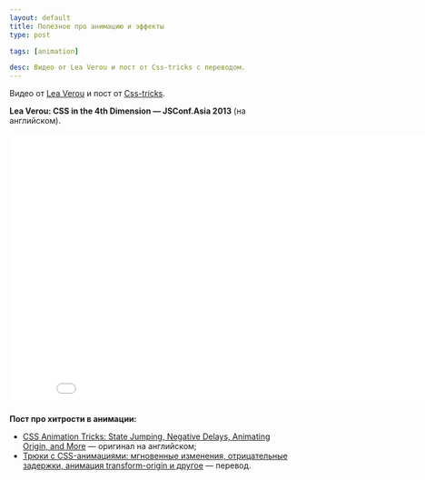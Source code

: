 ```yaml
---
layout: default
title: Полезное про анимацию и эффекты
type: post

tags: [animation]

desc: Видео от Lea Verou и пост от Сss-tricks c переводом.
---
```


Видео от <a href="http://lea.verou.me/">Lea Verou</a> и пост от <a href="http://css-tricks.com">Сss-tricks</a>. <!--more-->

<b>Lea Verou: CSS in the 4th Dimension — JSConf.Asia 2013</b> (на английском).

<iframe width="853" height="480" src="//www.youtube.com/embed/NTJUFQmHbvc" frameborder="0" allowfullscreen></iframe>

<b>Пост про хитрости в анимации:</b>

* <a href="http://css-tricks.com/css-animation-tricks/">CSS Animation Tricks: State Jumping, Negative Delays, Animating Origin, and More</a> — оригинал на английском;
* <a href="http://habrahabr.ru/company/nordavind/blog/209462/">Трюки с CSS-анимациями: мгновенные изменения, отрицательные задержки, анимация transform-origin и другое</a> — перевод.
